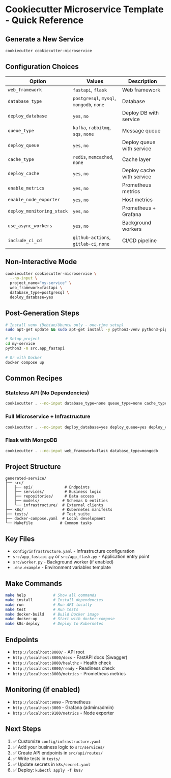 # Cookiecutter Microservice Template - Quick Reference

## Generate a New Service

```bash
cookiecutter cookiecutter-microservice
```

## Configuration Choices

| Option | Values | Description |
|--------|--------|-------------|
| `web_framework` | `fastapi`, `flask` | Web framework |
| `database_type` | `postgresql`, `mysql`, `mongodb`, `none` | Database |
| `deploy_database` | `yes`, `no` | Deploy DB with service |
| `queue_type` | `kafka`, `rabbitmq`, `sqs`, `none` | Message queue |
| `deploy_queue` | `yes`, `no` | Deploy queue with service |
| `cache_type` | `redis`, `memcached`, `none` | Cache layer |
| `deploy_cache` | `yes`, `no` | Deploy cache with service |
| `enable_metrics` | `yes`, `no` | Prometheus metrics |
| `enable_node_exporter` | `yes`, `no` | Host metrics |
| `deploy_monitoring_stack` | `yes`, `no` | Prometheus + Grafana |
| `use_async_workers` | `yes`, `no` | Background workers |
| `include_ci_cd` | `github-actions`, `gitlab-ci`, `none` | CI/CD pipeline |

## Non-Interactive Mode

```bash
cookiecutter cookiecutter-microservice \
  --no-input \
  project_name="my-service" \
  web_framework=fastapi \
  database_type=postgresql \
  deploy_database=yes
```

## Post-Generation Steps

```bash
# Install venv (Debian/Ubuntu only - one-time setup)
sudo apt-get update && sudo apt-get install -y python3-venv python3-pip

# Setup project
cd my-service
python3 -m src.app_fastapi

# Or with Docker
docker compose up
```

## Common Recipes

### Stateless API (No Dependencies)
```bash
cookiecutter . --no-input database_type=none queue_type=none cache_type=none
```

### Full Microservice + Infrastructure
```bash
cookiecutter . --no-input deploy_database=yes deploy_queue=yes deploy_cache=yes deploy_monitoring_stack=yes
```

### Flask with MongoDB
```bash
cookiecutter . --no-input web_framework=flask database_type=mongodb
```

## Project Structure

```
generated-service/
├── src/
│   ├── api/              # Endpoints
│   ├── services/         # Business logic
│   ├── repositories/     # Data access
│   ├── models/          # Schemas & entities
│   └── infrastructure/  # External clients
├── k8s/                 # Kubernetes manifests
├── tests/               # Test suite
├── docker-compose.yaml  # Local development
└── Makefile            # Common tasks
```

## Key Files

- `config/infrastructure.yaml` - Infrastructure configuration
- `src/app_fastapi.py` or `src/app_flask.py` - Application entry point
- `src/worker.py` - Background worker (if enabled)
- `.env.example` - Environment variables template

## Make Commands

```bash
make help            # Show all commands
make install         # Install dependencies
make run             # Run API locally
make test            # Run tests
make docker-build    # Build Docker image
make docker-up       # Start with docker-compose
make k8s-deploy      # Deploy to Kubernetes
```

## Endpoints

- `http://localhost:8000/` - API root
- `http://localhost:8000/docs` - FastAPI docs (Swagger)
- `http://localhost:8000/healthz` - Health check
- `http://localhost:8000/ready` - Readiness check
- `http://localhost:8000/metrics` - Prometheus metrics

## Monitoring (if enabled)

- `http://localhost:9090` - Prometheus
- `http://localhost:3000` - Grafana (admin/admin)
- `http://localhost:9100/metrics` - Node exporter

## Next Steps

1. ✅ Customize `config/infrastructure.yaml`
2. ✅ Add your business logic to `src/services/`
3. ✅ Create API endpoints in `src/api/routes/`
4. ✅ Write tests in `tests/`
5. ✅ Update secrets in `k8s/secret.yaml`
6. ✅ Deploy: `kubectl apply -f k8s/`
